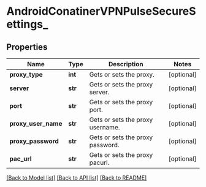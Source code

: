 # AndroidConatinerVPNPulseSecureSettings_

## Properties
Name | Type | Description | Notes
------------ | ------------- | ------------- | -------------
**proxy_type** | **int** | Gets or sets the proxy. | [optional] 
**server** | **str** | Gets or sets the proxy server. | [optional] 
**port** | **str** | Gets or sets the proxy port. | [optional] 
**proxy_user_name** | **str** | Gets or sets the proxy username. | [optional] 
**proxy_password** | **str** | Gets or sets the proxy password. | [optional] 
**pac_url** | **str** | Gets or sets the proxy pacurl. | [optional] 

[[Back to Model list]](../README.md#documentation-for-models) [[Back to API list]](../README.md#documentation-for-api-endpoints) [[Back to README]](../README.md)


